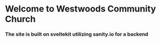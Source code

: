 # Welcome to Westwoods Community Church

### The site is built on sveltekit utilizing sanity.io for a backend